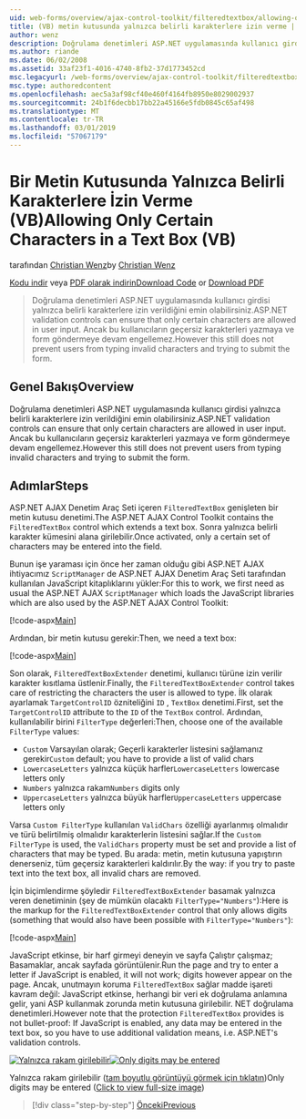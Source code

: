 ```yaml
---
uid: web-forms/overview/ajax-control-toolkit/filteredtextbox/allowing-only-certain-characters-in-a-text-box-vb
title: (VB) metin kutusunda yalnızca belirli karakterlere izin verme | Microsoft Docs
author: wenz
description: Doğrulama denetimleri ASP.NET uygulamasında kullanıcı girdisi yalnızca belirli karakterlere izin verildiğini emin olabilirsiniz. Ancak bu yazmaya geçersiz kullanıcılar hala engellemez...
ms.author: riande
ms.date: 06/02/2008
ms.assetid: 33af23f1-4016-4740-8fb2-37d1773452cd
msc.legacyurl: /web-forms/overview/ajax-control-toolkit/filteredtextbox/allowing-only-certain-characters-in-a-text-box-vb
msc.type: authoredcontent
ms.openlocfilehash: aec5a3af98cf40e460f4164fb8950e8029002937
ms.sourcegitcommit: 24b1f6decbb17bb22a45166e5fdb0845c65af498
ms.translationtype: MT
ms.contentlocale: tr-TR
ms.lasthandoff: 03/01/2019
ms.locfileid: "57067179"
---
```

<a name="allowing-only-certain-characters-in-a-text-box-vb"></a><span data-ttu-id="0828b-104">Bir Metin Kutusunda Yalnızca Belirli Karakterlere İzin Verme (VB)</span><span class="sxs-lookup"><span data-stu-id="0828b-104">Allowing Only Certain Characters in a Text Box (VB)</span></span>
====================
<span data-ttu-id="0828b-105">tarafından [Christian Wenz](https://github.com/wenz)</span><span class="sxs-lookup"><span data-stu-id="0828b-105">by [Christian Wenz](https://github.com/wenz)</span></span>

<span data-ttu-id="0828b-106">[Kodu indir](http://download.microsoft.com/download/4/c/2/4c2def7a-0d23-4055-91f9-1f18504167d7/FilteredTextBox0.vb.zip) veya [PDF olarak indirin](http://download.microsoft.com/download/b/6/a/b6ae89ee-df69-4c87-9bfb-ad1eb2b23373/filteredtextbox0VB.pdf)</span><span class="sxs-lookup"><span data-stu-id="0828b-106">[Download Code](http://download.microsoft.com/download/4/c/2/4c2def7a-0d23-4055-91f9-1f18504167d7/FilteredTextBox0.vb.zip) or [Download PDF](http://download.microsoft.com/download/b/6/a/b6ae89ee-df69-4c87-9bfb-ad1eb2b23373/filteredtextbox0VB.pdf)</span></span>

> <span data-ttu-id="0828b-107">Doğrulama denetimleri ASP.NET uygulamasında kullanıcı girdisi yalnızca belirli karakterlere izin verildiğini emin olabilirsiniz.</span><span class="sxs-lookup"><span data-stu-id="0828b-107">ASP.NET validation controls can ensure that only certain characters are allowed in user input.</span></span> <span data-ttu-id="0828b-108">Ancak bu kullanıcıların geçersiz karakterleri yazmaya ve form göndermeye devam engellemez.</span><span class="sxs-lookup"><span data-stu-id="0828b-108">However this still does not prevent users from typing invalid characters and trying to submit the form.</span></span>


## <a name="overview"></a><span data-ttu-id="0828b-109">Genel Bakış</span><span class="sxs-lookup"><span data-stu-id="0828b-109">Overview</span></span>

<span data-ttu-id="0828b-110">Doğrulama denetimleri ASP.NET uygulamasında kullanıcı girdisi yalnızca belirli karakterlere izin verildiğini emin olabilirsiniz.</span><span class="sxs-lookup"><span data-stu-id="0828b-110">ASP.NET validation controls can ensure that only certain characters are allowed in user input.</span></span> <span data-ttu-id="0828b-111">Ancak bu kullanıcıların geçersiz karakterleri yazmaya ve form göndermeye devam engellemez.</span><span class="sxs-lookup"><span data-stu-id="0828b-111">However this still does not prevent users from typing invalid characters and trying to submit the form.</span></span>

## <a name="steps"></a><span data-ttu-id="0828b-112">Adımlar</span><span class="sxs-lookup"><span data-stu-id="0828b-112">Steps</span></span>

<span data-ttu-id="0828b-113">ASP.NET AJAX Denetim Araç Seti içeren `FilteredTextBox` genişleten bir metin kutusu denetimi.</span><span class="sxs-lookup"><span data-stu-id="0828b-113">The ASP.NET AJAX Control Toolkit contains the `FilteredTextBox` control which extends a text box.</span></span> <span data-ttu-id="0828b-114">Sonra yalnızca belirli karakter kümesini alana girilebilir.</span><span class="sxs-lookup"><span data-stu-id="0828b-114">Once activated, only a certain set of characters may be entered into the field.</span></span>

<span data-ttu-id="0828b-115">Bunun işe yaraması için önce her zaman olduğu gibi ASP.NET AJAX ihtiyacımız `ScriptManager` de ASP.NET AJAX Denetim Araç Seti tarafından kullanılan JavaScript kitaplıklarını yükler:</span><span class="sxs-lookup"><span data-stu-id="0828b-115">For this to work, we first need as usual the ASP.NET AJAX `ScriptManager` which loads the JavaScript libraries which are also used by the ASP.NET AJAX Control Toolkit:</span></span>

[!code-aspx[Main](allowing-only-certain-characters-in-a-text-box-vb/samples/sample1.aspx)]

<span data-ttu-id="0828b-116">Ardından, bir metin kutusu gerekir:</span><span class="sxs-lookup"><span data-stu-id="0828b-116">Then, we need a text box:</span></span>

[!code-aspx[Main](allowing-only-certain-characters-in-a-text-box-vb/samples/sample2.aspx)]

<span data-ttu-id="0828b-117">Son olarak, `FilteredTextBoxExtender` denetimi, kullanıcı türüne izin verilir karakter kısıtlama üstlenir.</span><span class="sxs-lookup"><span data-stu-id="0828b-117">Finally, the `FilteredTextBoxExtender` control takes care of restricting the characters the user is allowed to type.</span></span> <span data-ttu-id="0828b-118">İlk olarak ayarlamak `TargetControlID` özniteliğini `ID` , `TextBox` denetimi.</span><span class="sxs-lookup"><span data-stu-id="0828b-118">First, set the `TargetControlID` attribute to the `ID` of the `TextBox` control.</span></span> <span data-ttu-id="0828b-119">Ardından, kullanılabilir birini `FilterType` değerleri:</span><span class="sxs-lookup"><span data-stu-id="0828b-119">Then, choose one of the available `FilterType` values:</span></span>

- <span data-ttu-id="0828b-120">`Custom` Varsayılan olarak; Geçerli karakterler listesini sağlamanız gerekir</span><span class="sxs-lookup"><span data-stu-id="0828b-120">`Custom` default; you have to provide a list of valid chars</span></span>
- <span data-ttu-id="0828b-121">`LowercaseLetters` yalnızca küçük harfler</span><span class="sxs-lookup"><span data-stu-id="0828b-121">`LowercaseLetters` lowercase letters only</span></span>
- <span data-ttu-id="0828b-122">`Numbers` yalnızca rakam</span><span class="sxs-lookup"><span data-stu-id="0828b-122">`Numbers` digits only</span></span>
- <span data-ttu-id="0828b-123">`UppercaseLetters` yalnızca büyük harfler</span><span class="sxs-lookup"><span data-stu-id="0828b-123">`UppercaseLetters` uppercase letters only</span></span>

<span data-ttu-id="0828b-124">Varsa `Custom FilterType` kullanılan `ValidChars` özelliği ayarlanmış olmalıdır ve türü belirtilmiş olmalıdır karakterlerin listesini sağlar.</span><span class="sxs-lookup"><span data-stu-id="0828b-124">If the `Custom FilterType` is used, the `ValidChars` property must be set and provide a list of characters that may be typed.</span></span> <span data-ttu-id="0828b-125">Bu arada: metin, metin kutusuna yapıştırın denerseniz, tüm geçersiz karakterleri kaldırılır.</span><span class="sxs-lookup"><span data-stu-id="0828b-125">By the way: if you try to paste text into the text box, all invalid chars are removed.</span></span>

<span data-ttu-id="0828b-126">İçin biçimlendirme şöyledir `FilteredTextBoxExtender` basamak yalnızca veren denetiminin (şey de mümkün olacaktı `FilterType="Numbers"`):</span><span class="sxs-lookup"><span data-stu-id="0828b-126">Here is the markup for the `FilteredTextBoxExtender` control that only allows digits (something that would also have been possible with `FilterType="Numbers"`):</span></span>

[!code-aspx[Main](allowing-only-certain-characters-in-a-text-box-vb/samples/sample3.aspx)]

<span data-ttu-id="0828b-127">JavaScript etkinse, bir harf girmeyi deneyin ve sayfa Çalıştır çalışmaz; Basamaklar, ancak sayfada görüntülenir.</span><span class="sxs-lookup"><span data-stu-id="0828b-127">Run the page and try to enter a letter if JavaScript is enabled, it will not work; digits however appear on the page.</span></span> <span data-ttu-id="0828b-128">Ancak, unutmayın koruma `FilteredTextBox` sağlar madde işareti kavram değil: JavaScript etkinse, herhangi bir veri ek doğrulama anlamına gelir, yani ASP kullanmak zorunda metin kutusuna girilebilir. NET doğrulama denetimleri.</span><span class="sxs-lookup"><span data-stu-id="0828b-128">However note that the protection `FilteredTextBox` provides is not bullet-proof: If JavaScript is enabled, any data may be entered in the text box, so you have to use additional validation means, i.e. ASP.NET's validation controls.</span></span>


<span data-ttu-id="0828b-129">[![Yalnızca rakam girilebilir](allowing-only-certain-characters-in-a-text-box-vb/_static/image2.png)](allowing-only-certain-characters-in-a-text-box-vb/_static/image1.png)</span><span class="sxs-lookup"><span data-stu-id="0828b-129">[![Only digits may be entered](allowing-only-certain-characters-in-a-text-box-vb/_static/image2.png)](allowing-only-certain-characters-in-a-text-box-vb/_static/image1.png)</span></span>

<span data-ttu-id="0828b-130">Yalnızca rakam girilebilir ([tam boyutlu görüntüyü görmek için tıklatın](allowing-only-certain-characters-in-a-text-box-vb/_static/image3.png))</span><span class="sxs-lookup"><span data-stu-id="0828b-130">Only digits may be entered ([Click to view full-size image](allowing-only-certain-characters-in-a-text-box-vb/_static/image3.png))</span></span>

> [!div class="step-by-step"]
> [<span data-ttu-id="0828b-131">Önceki</span><span class="sxs-lookup"><span data-stu-id="0828b-131">Previous</span></span>](allowing-only-certain-characters-in-a-text-box-cs.md)
